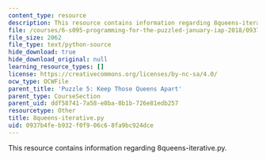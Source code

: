 ```yaml
---
content_type: resource
description: This resource contains information regarding 8queens-iterative.py.
file: /courses/6-s095-programming-for-the-puzzled-january-iap-2018/0937b4feb932f0f906c68fa9bc924dce_8queens-iterative.py
file_size: 2062
file_type: text/python-source
hide_download: true
hide_download_original: null
learning_resource_types: []
license: https://creativecommons.org/licenses/by-nc-sa/4.0/
ocw_type: OCWFile
parent_title: 'Puzzle 5: Keep Those Queens Apart'
parent_type: CourseSection
parent_uid: ddf58741-7a58-e8ba-8b1b-726e81edb257
resourcetype: Other
title: 8queens-iterative.py
uid: 0937b4fe-b932-f0f9-06c6-8fa9bc924dce
---
```

This resource contains information regarding 8queens-iterative.py.